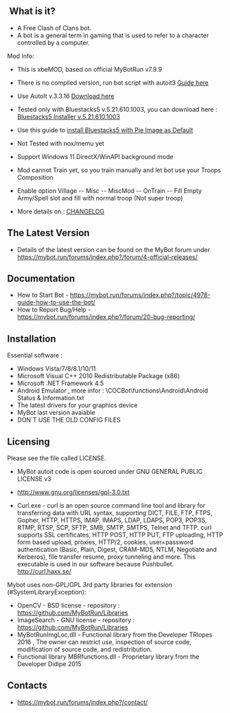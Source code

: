 ﻿﻿ What is it?
  -----------
- A Free Clash of Clans bot. 
- A bot is a general term in gaming that is used to refer to a character controlled by a computer.

 Mod Info:
- This is xbeMOD, based on official MyBotRun v7.9.9
- There is no compiled version, run bot script with autoit3 [Guide here](https://mybot.run/forums/index.php?/topic/8714-guide-how-to-recompile-the-bot-run-bot-as-script/)
- Use AutoIt v.3.3.16 [Download here](https://www.autoitscript.com/autoit3/files/archive/autoit/autoit-v3.3.16.1-setup.exe)
- Tested only with Bluestacks5 v.5.21.610.1003, you can download here : [Bluestacks5 Installer v.5.21.610.1003]( https://ak-build.bluestacks.com/public/app-player/windows/nxt/5.21.610.1003/25343c4e28853b01095c62342d9cbc16/FullInstaller/x64/BlueStacksFullInstaller_5.21.610.1003_amd64_native.exe)
- Use this guide to [install Bluestacks5 with Pie Image as Default](https://support.bluestacks.com/hc/en-us/articles/4402611273485-BlueStacks-5-offline-installer)
- Not Tested with nox/memu yet
- Support Windows 11 DirectX/WinAPI background mode
- Mod cannot Train yet, so you train manually and let bot use your Troops Composition
- Enable option Village -- Misc -- MiscMod -- OnTrain -- Fill Empty Army/Spell slot and fill with normal troop (Not super troop)

- More details on : [CHANGELOG](https://github.com/xbebenk/MBR_xbebenkMod/blob/dev_1.2.6/CHANGELOG)

The Latest Version
  ------------------
- Details of the latest version can be found on the MyBot forum under https://mybot.run/forums/index.php?/forum/4-official-releases/

Documentation
  -------------
- How to Start Bot - https://mybot.run/forums/index.php?/topic/4978-guide-how-to-use-the-bot/
- How to Report Bug/Help - https://mybot.run/forums/index.php?/forum/20-bug-reporting/

Installation
  ------------
Essential software :
- Windows Vista/7/8/8.1/10/11
- Microsoft Visual C++ 2010 Redistributable Package (x86)
- Microsoft .NET Framework 4.5
- Android Emulator , more infor : \COCBot\functions\Android\Android Status & Information.txt
- The latest drivers for your graphics device
- MyBot last version avaiable
- DON´T USE THE OLD CONFIG FILES

Licensing
  ---------
Please see the file called LICENSE.
- MyBot autoit code is open sourced under GNU GENERAL PUBLIC LICENSE v3
- http://www.gnu.org/licenses/gpl-3.0.txt

- Curl.exe - curl is an open source command line tool and library for transferring data with URL syntax, supporting DICT, FILE, FTP, FTPS, Gopher, HTTP, HTTPS, IMAP, IMAPS, LDAP, LDAPS, POP3, POP3S, RTMP, RTSP, SCP, SFTP, SMB, SMTP, SMTPS, Telnet and TFTP. curl supports SSL certificates, HTTP POST, HTTP PUT, FTP uploading, HTTP form based upload, proxies, HTTP/2, cookies, user+password authentication (Basic, Plain, Digest, CRAM-MD5, NTLM, Negotiate and Kerberos), file transfer resume, proxy tunneling and more. This executable is used in our software because Pushbullet.
  http://curl.haxx.se/

Mybot uses non-GPL/GPL 3rd party libraries for extension (#SystemLibraryException): 
- OpenCV - BSD license - repository : https://github.com/MyBotRun/Libraries
- ImageSearch - GNU license - repository : https://github.com/MyBotRun/Libraries
- MyBotRunImgLoc.dll - Functional library from the Developer TRlopes 2016 , The owner can restrict use, inspection of source code, modification of source code, and redistribution.
- Functional library MBRfunctions.dll - Proprietary library from the Developer Didipe 2015

Contacts
  --------
- https://mybot.run/forums/index.php?/contact/
